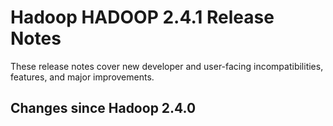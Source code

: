 # Hadoop HADOOP 2.4.1 Release Notes

These release notes cover new developer and user-facing incompatibilities, features, and major improvements.

## Changes since Hadoop 2.4.0



